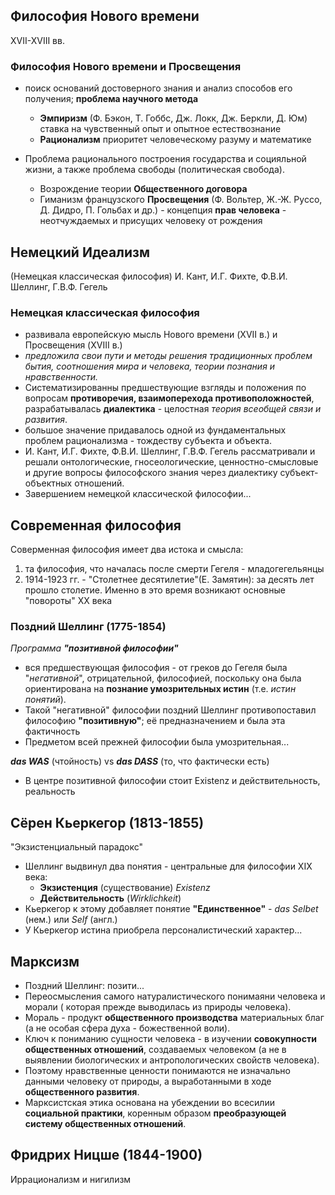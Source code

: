 ## Философия Нового времени
XVII-XVIII вв.

### Философия Нового времени и Просвещения
- поиск оснований достоверного знания и анализ способов его получения; **проблема научного метода**
	- **Эмпиризм** (Ф. Бэкон, Т. Гоббс, Дж. Локк, Дж. Беркли, Д. Юм) ставка на чувственный опыт и опытное естествознание
	- **Рационализм** приоритет человеческому разуму и математике

- Проблема рационального построения государства и социяльной жизни, а также проблема свободы (политическая свобода).
	- Возрождение теории **Общественного договора**
	- Гиманизм французского **Просвещения** (Ф. Вольтер, Ж.-Ж. Руссо, Д. Дидро, П. Гольбах и др.) - концепция **прав человека** - неотчуждаемых и присущих человеку от рождения

## Немецкий Идеализм
(Немецкая классическая философия)
И. Кант, И.Г. Фихте, Ф.В.И. Шеллинг, Г.В.Ф. Гегель

### Немецкая классическая философия
- развивала европейскую мысль Нового времени (XVII в.) и Просвещения (XVIII в.)
- *предложила свои пути и методы решения традиционных проблем бытия, соотношения мира и человека, теории познания и нравственности.*
- Систематизированны предшествующие взгляды и положения по вопросам **противоречия, взаимоперехода противоположностей**, разрабатывалась **диалектика** - целостная *теория всеобщей связи и развития*.
- большое значение придавалось одной из фундаментальных проблем рационализма - тождеству субъекта и объекта.
- И. Кант, И.Г. Фихте, Ф.В.И. Шеллинг, Г.В.Ф. Гегель рассматривали и решали онтологические, гносеологические, ценностно-смысловые и другие вопросы философского знания через диалектику субъект-объектных отношений.
- Завершением немецкой классической философии...

## Современная философия
Соверменная философия имеет два истока и смысла:
 1) та философия, что началась после смерти Гегеля - младогегельянцы
 2) 1914-1923 гг. - "Столетнее десятилетие"(Е. Замятин): за десять лет прошло столетие. Именно в это время возникают основные "повороты" XX века

### Поздний Шеллинг (1775-1854)
*Программа **"позитивной философии"***
- вся предшествующая философия - от греков до Гегеля была "*негативной*", отрицательной, философией, поскольку она была ориентирована на **познание умозрительных истин** (т.е. *истин понятий*).
- Такой "негативной" философии поздний Шеллинг противопоставил философию **"позитивную"**; её предназначением и была эта фактичность
- Предметом всей прежней философии была умозрительная...

***das WAS*** (чтойность) vs ***das DASS*** (то, что фактически есть)
- В центре позитивной философии стоит Existenz и действительность, реальность

## Сёрен Кьеркегор (1813-1855)
"Экзистенциальный парадокс"
- Шеллинг выдвинул два понятия - центральные для философии XIX века:
	- **Экзистенция** (существование) *Existenz*
	- **Действительность** (*Wirklichkeit*)
- Кьеркегор к этому добавляет понятие **"Единственное"** - *das Selbet* (нем.) или *Self* (англ.)
- У Кьеркегор истина приобрела персоналистический характер...

## Марксизм
- Поздний Шеллинг: позити...
- Переосмысления самого натуралистического понимаяни человека и морали ( которая прежде выводилась из природы человека).
- Мораль - продукт **общественного производства** материальных благ (а не особая сфера духа - божественной воли).
- Ключ к пониманию сущности человека - в изучении **совокупности общественных отношений**, создаваемых человеком (а не в выявлении биологических и антропологических свойств человека).
- Поэтому нравственные ценности понимаются не изначально данными человеку от природы, а выработанными в ходе **общественного развития**.
- Марксистская этика основана на убеждении во всесилии **социальной практики**, коренным образом **преобразующей систему общественных отношений**.

## Фридрих Ницше (1844-1900)
Иррационализм и нигилизм